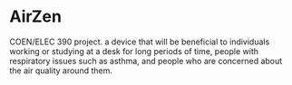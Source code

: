 # AirZen
COEN/ELEC 390 project. a device that will be beneficial to individuals working or studying at a desk for long periods of time, people with respiratory issues such as asthma, and people who are concerned about the air quality around them.
